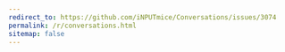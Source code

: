 ```yaml
---
redirect_to: https://github.com/iNPUTmice/Conversations/issues/3074
permalink: /r/conversations.html
sitemap: false
---
```

